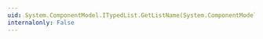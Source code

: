 ```yaml
---
uid: System.ComponentModel.ITypedList.GetListName(System.ComponentModel.PropertyDescriptor[])
internalonly: False
---
```

